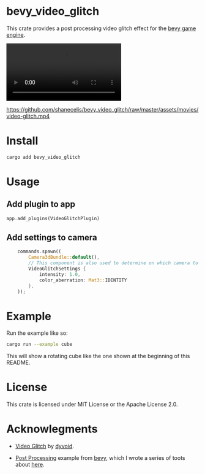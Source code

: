 # bevy_video_glitch

This crate provides a post processing video glitch effect for the [bevy game engine](https://bevyengine.org). 

![Cube example of video glitch](assets/movies/video-glitch.mp4)

https://github.com/shanecelis/bevy_video_glitch/raw/master/assets/movies/video-glitch.mp4

# Install

``` sh
cargo add bevy_video_glitch
```

# Usage

## Add plugin to app
``` rust
app.add_plugins(VideoGlitchPlugin)
```

## Add settings to camera

``` rust
    commands.spawn((
        Camera3dBundle::default(),
        // This component is also used to determine on which camera to run the post processing effect.
        VideoGlitchSettings {
            intensity: 1.0,
            color_aberration: Mat3::IDENTITY
        },
    ));
```

# Example

Run the example like so:

``` sh
cargo run --example cube
```

This will show a rotating cube like the one shown at the beginning of this README.

# License

This crate is licensed under MIT License or the Apache License 2.0.

# Acknowlegments

* [Video Glitch](https://www.shadertoy.com/view/XtK3W3) by [dyvoid](https://www.shadertoy.com/user/dyvoid).

* [Post Processing](https://github.com/bevyengine/bevy/blob/v0.12.1/examples/shader/post_processing.rs) example from [bevy](https://bevyengine.org), which I wrote a series of toots about [here](https://mastodon.gamedev.place/@shanecelis/111583689226043395).
